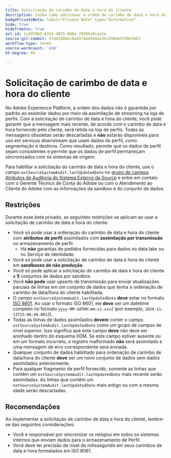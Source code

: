 ```yaml
---
title: Solicitação de carimbo de data e hora do cliente
description: Saiba como adicionar a ordem de carimbo de data e hora do cliente aos seus conjuntos de dados para garantir a consistência nos dados do perfil.
badgePrivateBeta: label="Private Beta" type="Informative"
hide: true
hidefromtoc: true
exl-id: 1cd9f0b5-6334-4815-860a-78596a9cea1a
source-git-commit: 57d42d88ec9a93744450a2a352590ab57d9e5bb7
workflow-type: tm+mt
source-wordcount: '410'
ht-degree: 0%

---
```


# Solicitação de carimbo de data e hora do cliente

No Adobe Experience Platform, a ordem dos dados não é garantida por padrão ao assimilar dados por meio da assimilação de streaming na loja de perfis. Com a solicitação de carimbo de data e hora do cliente, você pode garantir que a mensagem mais recente, de acordo com o carimbo de data e hora fornecido pelo cliente, será retida na loja de perfis. Todas as mensagens obsoletas serão descartadas e **não** estarão disponíveis para uso em serviços downstream que usam dados de perfil, como segmentação e destinos. Como resultado, permite que os dados de perfil sejam consistentes e permite que os dados de perfil permaneçam sincronizados com os sistemas de origem.

Para habilitar a solicitação do carimbo de data e hora do cliente, use o campo `extSourceSystemAudit.lastUpdatedDate` no [grupo de campos Atributos de Auditoria do Sistema Externo da Source](https://github.com/adobe/xdm/blob/master/docs/reference/fieldgroups/shared/external-source-system-audit-details.schema.md) e entre em contato com o Gerente Técnico de Conta do Adobe ou com o Atendimento ao Cliente do Adobe com as informações da sandbox e do conjunto de dados.

## Restrições

Durante esse beta privado, as seguintes restrições se aplicam ao usar a solicitação de carimbo de data e hora do cliente:

- Você só pode usar a ordenação do carimbo de data e hora do cliente com **atributos de perfil** assimilados com **assimilação por transmissão** no armazenamento de perfil.
   - Há **não** garantias de pedidos fornecidas para dados no data lake ou no Serviço de identidade.
- Você só pode usar a solicitação de carimbo de data e hora do cliente em **sandboxes de não produção**.
- Você só pode aplicar a solicitação de carimbo de data e hora do cliente a **5** conjuntos de dados por sandbox.
- Você **não pode** usar upserts de transmissão para enviar atualizações parciais de linhas em um conjunto de dados que tenha a ordenação de carimbo de data/hora do cliente habilitada.
- O campo `extSourceSystemAudit.lastUpdatedDate` **deve** estar no formato [ISO 8601](https://www.iso.org/iso-8601-date-and-time-format.html). Ao usar o formato ISO 8601, ele **deve** ser um datetime completo no formato `yyyy-MM-ddTHH:mm:ss.sssZ` (por exemplo, `2028-11-13T15:06:49.001Z`).
- Todas as linhas de dados assimilados **devem** conter o campo `extSourceSystemAudit.lastUpdatedDate` como um grupo de campos de nível superior. Isso significa que este campo **deve** não deve ser aninhado dentro do esquema XDM. Se este campo estiver ausente ou em um formato incorreto, o registro malformado **não** será assimilado e uma mensagem de erro correspondente será enviada.
- Qualquer conjunto de dados habilitado para ordenação de carimbo de data/hora do cliente **deve** ser um novo conjunto de dados sem dados assimilados anteriormente.
- Para qualquer fragmento de perfil fornecido, somente as linhas que contêm um `extSourceSystemAudit.lastUpdatedDate` mais recente serão assimiladas. As linhas que contêm um `extSourceSystemAudit.lastUpdatedDate` mais antigo ou com a mesma idade serão descartadas.

## Recomendações

Ao implementar a solicitação de carimbo de data e hora do cliente, lembre-se das seguintes considerações:

- Você é responsável por sincronizar os relógios em todos os sistemas internos que enviam dados para o armazenamento de Perfil.
- Você deve ter precisão de nível de milissegundo em seus carimbos de data e hora formatados em ISO 8061.
